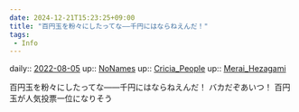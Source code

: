 ```yaml
---
date: 2024-12-21T15:23:25+09:00
title: "百円玉を粉々にしたってな――千円にはならねえんだ！"
tags:
 - Info
---
```


daily:: [2022-08-05](../Daily_Note/2022-08-05.md)
up:: [NoNames](../Bar/Novel/Chaos/NoNames.md)
up:: [Cricia_People](../Bar/Novel/Nacaria/Cricia_People.md)
up:: [Merai_Hezagami](../Bar/Novel/Nacaria/Merai_Hezagami.md)

百円玉を粉々にしたってな――千円にはならねえんだ！
バカだぞあいつ！
百円玉が人気投票一位になりそう